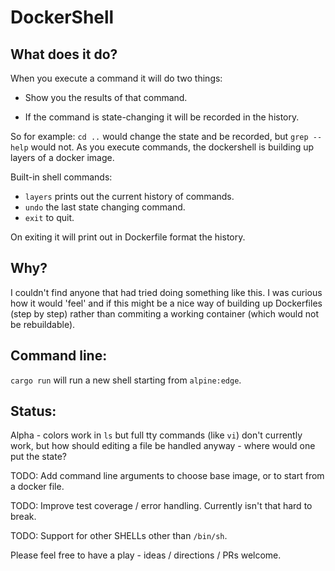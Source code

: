# DockerShell

## What does it do?

When you execute a command it will do two things:

   * Show you the results of that command.
   
   * If the command is state-changing it will be recorded in the history.
   
So for example: `cd ..` would change the state and be recorded, but `grep --help` would not.
As you execute commands, the dockershell is building up layers of a docker image.

Built-in shell commands:

   * `layers` prints out the current history of commands.
   * `undo` the last state changing command.
   * `exit` to quit.

On exiting it will print out in Dockerfile format the history.

## Why?

I couldn't find anyone that had tried doing something like this. I was curious how it would 'feel' and if this might be a 
nice way of building up Dockerfiles (step by step) rather than commiting a working container (which would not be rebuildable).

## Command line:

`cargo run` will run a new shell starting from `alpine:edge`.

## Status:

Alpha - colors work in `ls` but full tty commands (like `vi`) don't currently work, but how should editing a file be 
handled anyway - where would one put the state?

TODO: Add command line arguments to choose base image, or to start from a docker file.

TODO: Improve test coverage / error handling. Currently isn't that hard to break.

TODO: Support for other SHELLs other than `/bin/sh`.

Please feel free to have a play - ideas / directions / PRs welcome.
